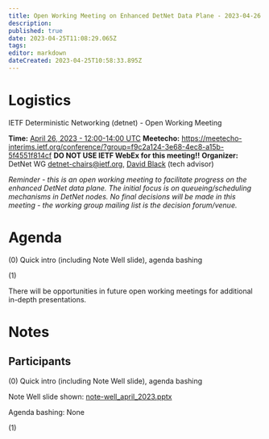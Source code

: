```yaml
---
title: Open Working Meeting on Enhanced DetNet Data Plane - 2023-04-26
description: 
published: true
date: 2023-04-25T11:08:29.065Z
tags: 
editor: markdown
dateCreated: 2023-04-25T10:58:33.895Z
---
```


# Logistics

IETF Deterministic Networking (detnet) - Open Working Meeting

**Time:** [April 26, 2023 - 12:00-14:00 UTC](https://www.timeanddate.com/worldclock/fixedtime.html?msg=DetNet+Open+Working+Meeting+on+Enhanced+DetNet+Data+Plane&iso=20230426T12&p1=1440&ah=2)
**Meetecho:** https://meetecho-interims.ietf.org/conference/?group=f9c2a124-3e68-4ec8-a15b-5f4551f814cf
**DO NOT USE IETF WebEx for this meeting!!**
**Organizer:** DetNet WG [detnet-chairs@ietf.org](mailto:detnet-chairs@ietf.org), [David Black](mailto:David.Black@dell.com) (tech advisor)

*Reminder - this is an open working meeting to facilitate progress on the enhanced DetNet data plane. The initial focus is on queueing/scheduling mechanisms in DetNet nodes.  No final decisions will be made in this meeting - the working group mailing list is the decision forum/venue.*

# Agenda
(0) Quick intro (including Note Well slide), agenda bashing

(1) 

There will be opportunities in future open working meetings for additional in-depth presentations.

# Notes

## Participants



(0) Quick intro (including Note Well slide), agenda bashing

Note Well slide shown: [note-well_april_2023.pptx](/note-well_april_2023.pptx)

Agenda bashing: None

(1) 

